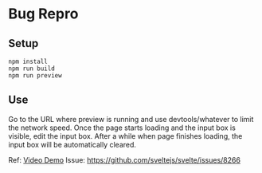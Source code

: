 # Bug Repro
## Setup
```
npm install 
npm run build
npm run preview
```
## Use
Go to the URL where preview is running and use devtools/whatever to limit the network speed. Once the page starts loading and the input box is visible, edit the input box. After a while when page finishes loading, the input box will be automatically cleared.


Ref: [Video Demo](./repro.mkv)
Issue: https://github.com/sveltejs/svelte/issues/8266
